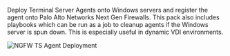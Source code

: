 Deploy Terminal Server Agents onto Windows servers and register the agent onto Palo Alto Networks Next Gen Firewalls.  This pack also includes playbooks which can be run as a job to cleanup agents if the Windows server is spun down.  This is especially useful in dynamic VDI environments. 

![NGFW TS Agent Deployment](../../doc_files/PANW_NGFW_TS_Agent_Deployment_Fri_Feb_04_2022.png)
